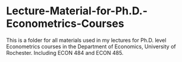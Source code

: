 # Lecture-Material-for-Ph.D.-Econometrics-Courses
This is a folder for all materials used in my lectures for Ph.D. level Econometrics courses in the Department of Economics, University of Rochester.
Including ECON 484 and ECON 485.

